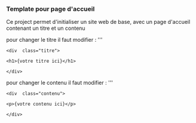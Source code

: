 ### Template pour page d'accueil

  

Ce project permet d'initialiser un site web de base, avec un page d'accueil contenant un titre et un contenu

  pour changer le titre il faut modifier :
'''

    <div  class="titre">

	<h1>{votre titre ici}</h1>

	</div>
pour changer le contenu il faut modifier :
'''

    <div  class="contenu">

	<p>{votre contenu ici}</p>

	</div>





